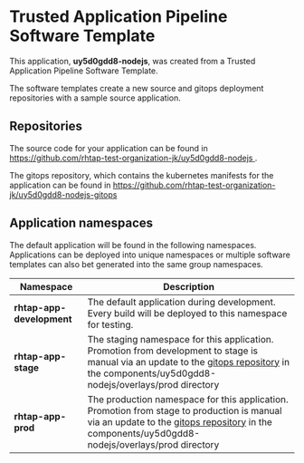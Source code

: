 # Trusted Application Pipeline Software Template

This application, **uy5d0gdd8-nodejs**, was created from a Trusted Application Pipeline Software Template.

The software templates create a new source and gitops deployment repositories with a sample source application. 

## Repositories

The source code for your application can be found in [https://github.com/rhtap-test-organization-jk/uy5d0gdd8-nodejs ](https://github.com/rhtap-test-organization-jk/uy5d0gdd8-nodejs ).
 
The gitops repository, which contains the kubernetes manifests for the application can be found in 
[https://github.com/rhtap-test-organization-jk/uy5d0gdd8-nodejs-gitops ](https://github.com/rhtap-test-organization-jk/uy5d0gdd8-nodejs-gitops ) 

## Application namespaces 

The default application will be found in the following namespaces. Applications can be deployed into unique namespaces or multiple software templates can also bet generated into the same group namespaces.  

|  Namespace   |  Description   |  
| -------- | -------- |   
| **rhtap-app-development** | The default application during development. Every build will be deployed to this namespace for testing. | 
| **rhtap-app-stage** | The staging namespace for this application. Promotion from development to stage is manual via an update to the [gitops repository](https://github.com/rhtap-test-organization-jk/uy5d0gdd8-nodejs-gitops ) in the components/uy5d0gdd8-nodejs/overlays/prod directory |  
| **rhtap-app-prod** | The production namespace for this application. Promotion from stage to production is manual via an update to the [gitops repository](https://github.com/rhtap-test-organization-jk/uy5d0gdd8-nodejs-gitops ) in the components/uy5d0gdd8-nodejs/overlays/prod directory | 